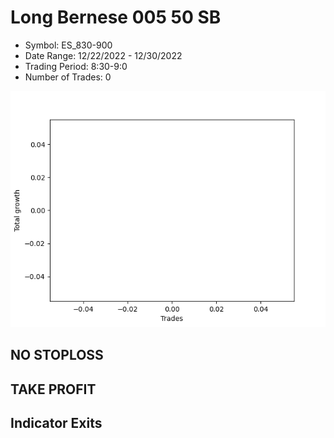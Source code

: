 # Long Bernese 005 50 SB 
- Symbol: ES_830-900
- Date Range: 12/22/2022 - 12/30/2022
- Trading Period: 8:30-9:0
- Number of Trades: 0

![Plot](LongBernese00550SBES_830-900.png)
## NO STOPLOSS














## TAKE PROFIT











## Indicator Exits

